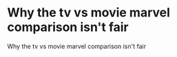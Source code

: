 # Why the tv vs movie marvel comparison isn't fair

Why the tv vs movie marvel comparison isn't fair 
